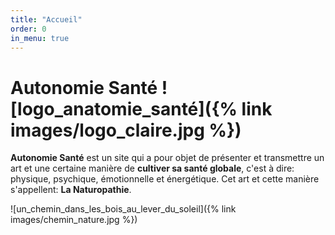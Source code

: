 ```yaml
---
title: "Accueil"
order: 0
in_menu: true
---
```

# Autonomie Santé   ![logo_anatomie_santé]({% link images/logo_claire.jpg %})  

**Autonomie Santé** est un site qui a pour objet de présenter et transmettre un art et une certaine manière de **cultiver sa santé globale**, c'est à dire:
physique, psychique, émotionnelle et énergétique. 
Cet art et cette manière s'appellent: **La Naturopathie**.


![un_chemin_dans_les_bois_au_lever_du_soleil]({% link images/chemin_nature.jpg %}) 